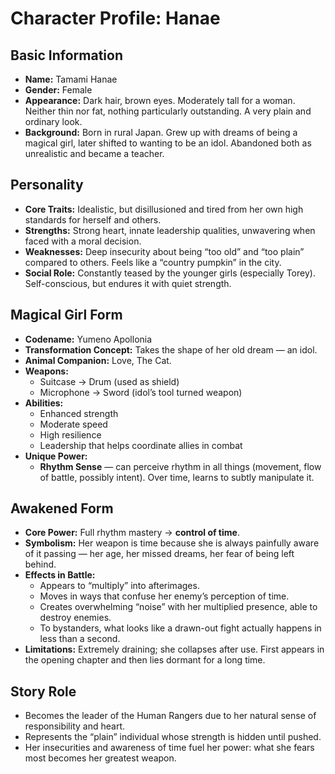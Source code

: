 # Character Profile: Hanae

## Basic Information
- **Name:** Tamami Hanae
- **Gender:** Female
- **Appearance:** Dark hair, brown eyes. Moderately tall for a woman. Neither thin nor fat, nothing particularly outstanding. A very plain and ordinary look.
- **Background:** Born in rural Japan. Grew up with dreams of being a magical girl, later shifted to wanting to be an idol. Abandoned both as unrealistic and became a teacher.

## Personality
- **Core Traits:** Idealistic, but disillusioned and tired from her own high standards for herself and others.  
- **Strengths:** Strong heart, innate leadership qualities, unwavering when faced with a moral decision.  
- **Weaknesses:** Deep insecurity about being “too old” and “too plain” compared to others. Feels like a “country pumpkin” in the city.  
- **Social Role:** Constantly teased by the younger girls (especially Torey). Self-conscious, but endures it with quiet strength.

## Magical Girl Form
- **Codename:** Yumeno Apollonia
- **Transformation Concept:** Takes the shape of her old dream — an idol.
- **Animal Companion:** Love, The Cat.
- **Weapons:**  
  - Suitcase → Drum (used as shield)  
  - Microphone → Sword (idol’s tool turned weapon)  
- **Abilities:**  
  - Enhanced strength  
  - Moderate speed  
  - High resilience  
  - Leadership that helps coordinate allies in combat  
- **Unique Power:**  
  - **Rhythm Sense** — can perceive rhythm in all things (movement, flow of battle, possibly intent). Over time, learns to subtly manipulate it.  

## Awakened Form
- **Core Power:** Full rhythm mastery → **control of time**.  
- **Symbolism:** Her weapon is time because she is always painfully aware of it passing — her age, her missed dreams, her fear of being left behind.  
- **Effects in Battle:**  
  - Appears to “multiply” into afterimages.  
  - Moves in ways that confuse her enemy’s perception of time.  
  - Creates overwhelming “noise” with her multiplied presence, able to destroy enemies.  
  - To bystanders, what looks like a drawn-out fight actually happens in less than a second.  
- **Limitations:** Extremely draining; she collapses after use. First appears in the opening chapter and then lies dormant for a long time.  

## Story Role
- Becomes the leader of the Human Rangers due to her natural sense of responsibility and heart.  
- Represents the “plain” individual whose strength is hidden until pushed.  
- Her insecurities and awareness of time fuel her power: what she fears most
becomes her greatest weapon.